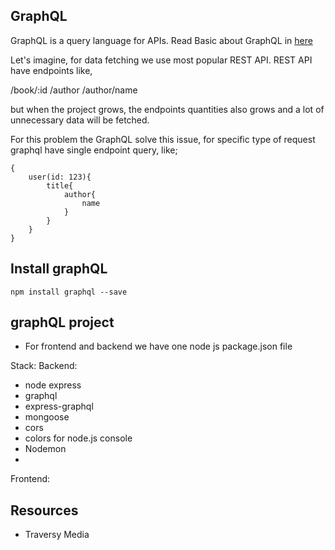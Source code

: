 ## GraphQL

GraphQL is a query language for APIs. Read Basic about GraphQL in [here](https://www.javatpoint.com/graphql)

Let's imagine, for data fetching we use most popular REST API. REST API have endpoints like,

/book/:id
/author
/author/name

but when the project grows, the endpoints quantities also grows and a lot of unnecessary data will be fetched. 

For this problem the GraphQL solve this issue, for specific type of request graphql have single endpoint query, like;

```
{
    user(id: 123){
        title{
            author{
                name
            }
        }
    }
}
```

## Install graphQL

`npm install graphql --save`

## graphQL project

* For frontend and backend we have one node js package.json file

Stack:
Backend:

* node express
* graphql
* express-graphql
* mongoose
* cors
* colors for node.js console
* Nodemon
* 

Frontend:

## Resources
* Traversy Media






